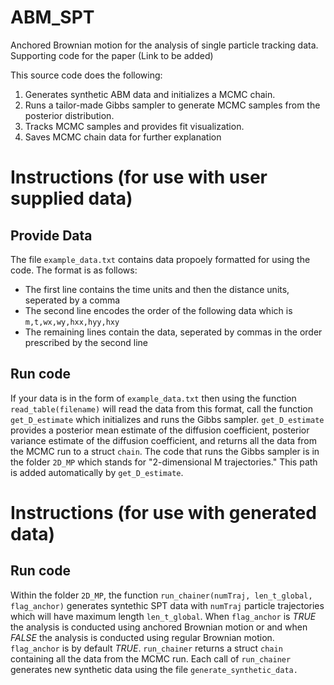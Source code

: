 # ABM_SPT
Anchored Brownian motion for the analysis of single particle tracking data. Supporting code for the paper (Link to be added)

This source code does the following: 

1. Generates synthetic ABM data and initializes a MCMC chain.
2. Runs a tailor-made Gibbs sampler to generate MCMC samples from the posterior distribution.
3. Tracks MCMC samples and provides fit visualization.
4. Saves MCMC chain data for further explanation

# Instructions (for use with user supplied data)
## Provide Data
The file `example_data.txt` contains data propoely formatted for using the code. 
The format is as follows:
* The first line contains the time units and then the distance units, seperated by a comma
* The second line encodes the order of the following data which is `m,t,wx,wy,hxx,hyy,hxy`
* The remaining lines contain the data, seperated by commas in the order prescribed by the second line

## Run code
If your data is in the form of `example_data.txt` then using the function `read_table(filename)` will read the data from this format, call the function `get_D_estimate` which initializes and runs the Gibbs sampler. `get_D_estimate` provides a posterior mean estimate of the diffusion coefficient, posterior variance estimate of the diffusion coefficient, and returns all the data from the MCMC run to a struct `chain`. The code that runs the Gibbs sampler is in the folder `2D_MP` which stands for "2-dimensional M trajectories." This path is added automatically by `get_D_estimate`.

# Instructions (for use with generated data)
## Run code
Within the folder `2D_MP`, the function `run_chainer(numTraj, len_t_global, flag_anchor)` generates syntethic SPT data with `numTraj` particle trajectories which will have maximum length `len_t_global`. When `flag_anchor` is *TRUE* the analysis is conducted using anchored Brownian motion or and when *FALSE* the analysis is conducted using regular Brownian motion. `flag_anchor` is by default *TRUE*. `run_chainer` returns a struct `chain` containing all the data from the MCMC run. Each call of `run_chainer` generates new synthetic data using the file `generate_synthetic_data.`


